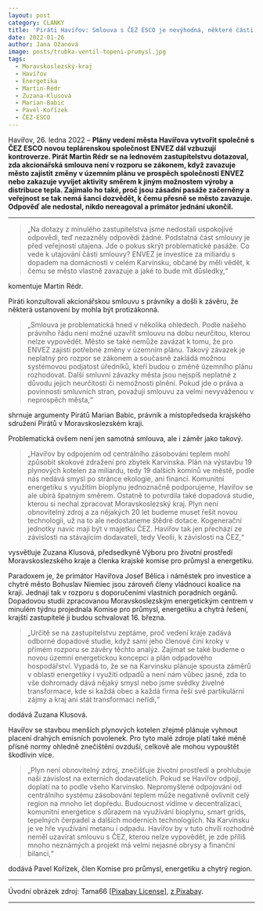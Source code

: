 ```yaml
---
layout: post
category: CLANKY
title: 'Piráti Havířov: Smlouva s ČEZ ESCO je nevýhodná, některé části protiprávní, utajování podivné'
date: 2022-01-26
author: Jana Ožanová
image: posts/trubka-ventil-topeni-prumysl.jpg
tags:
  - Moravskoslezský-kraj
  - Havířov
  - Energetika
  - Martin-Rédr
  - Zuzana-Klusová
  - Marian-Babic
  - Pavel-Kořízek
  - ČEZ-ESCO
---
```


Havířov, 26. ledna 2022 – **Plány vedení města Havířova vytvořit společně s ČEZ ESCO novou teplárenskou společnost ENVEZ dál vzbuzují kontroverze. Pirát Martin Rédr se na lednovém zastupitelstvu dotazoval, zda akcionářská smlouva není v rozporu se zákonem, když zavazuje město zajistit změny v územním plánu ve prospěch společnosti ENVEZ nebo zakazuje vyvíjet aktivity směrem k jiným možnostem výroby a distribuce tepla. Zajímalo ho také, proč jsou zásadní pasáže začerněny a veřejnost se tak nemá šanci dozvědět, k čemu přesně se město zavazuje. Odpověď ale nedostal, nikdo nereagoval a primátor jednání ukončil.**

<hr />

> „Na dotazy z minulého zastupitelstva jsme nedostali uspokojivé odpovědi, teď nezazněly odpovědi žádné. Podstatná část smlouvy je před veřejností utajena. Jde o pokus skrýt problematické pasáže. Co vede k utajování části smlouvy? ENVEZ je investice za miliardu s dopadem na domácnosti v celém Karvinsku, občané by měli vědět, k čemu se město vlastně zavazuje a jaké to bude mít důsledky,“

komentuje Martin Rédr.

Piráti konzultovali akcionářskou smlouvu s právníky a došli k závěru, že některá ustanovení by mohla být protizákonná.

>„Smlouva je problematická hned v několika ohledech. Podle našeho právního řádu není možné uzavřít smlouvu na dobu neurčitou, kterou nelze vypovědět. Město se také nemůže zavázat k tomu, že pro ENVEZ zajistí potřebné změny v územním plánu. Takový závazek je neplatný pro rozpor se zákonem a současně zakládá možnou systémovou podjatost úředníků, kteří budou o změně územního plánu rozhodovat. Další smluvní závazky města jsou nejspíš neplatné z důvodu jejich neurčitosti či nemožnosti plnění. Pokud jde o práva a povinnosti smluvních stran, považuji smlouvu za velmi nevyváženou v neprospěch města,“

shrnuje argumenty Pirátů Marian Babic, právník a místopředseda krajského sdružení Pirátů v Moravskoslezském kraji.

Problematická ovšem není jen samotná smlouva, ale i záměr jako takový.

>„Havířov by odpojením od centrálního zásobování teplem mohl způsobit skokové zdražení pro zbytek Karvinska. Plán na výstavbu 19 plynových kotelen za miliardu, tedy 19 dalších komínů ve městě, podle nás nedává smysl po stránce ekologie, ani financí. Komunitní energetiku s využitím bioplynu jednoznačně podporujeme, Havířov se ale ubírá špatným směrem. Ostatně to potvrdila také dopadová studie, kterou si nechal zpracovat Moravskoslezský kraj. Plyn není obnovitelný zdroj a za nějakých 20 let budeme muset řešit novou technologii, už na to ale nedostaneme štědré dotace. Kogenerační jednotky navíc mají být v majetku ČEZ. Havířov tak jen přechází ze závislosti na stávajícím dodavateli, tedy Veolii, k závislosti na ČEZ,“

vysvětluje Zuzana Klusová, předsedkyně Výboru pro životní prostředí Moravskoslezského kraje a členka krajské komise pro průmysl a energetiku.

Paradoxem je, že primátor Havířova Josef Bělica i náměstek pro investice a chytré město Bohuslav Niemiec jsou zároveň členy vládnoucí koalice na kraji. Jednají tak v rozporu s doporučeními vlastních poradních orgánů. Dopadovou studii zpracovanou Moravskoslezským energetickým centrem v minulém týdnu projednala Komise pro průmysl, energetiku a chytrá řešení, krajští zastupitelé ji budou schvalovat 16. března.

>„Určitě se na zastupitelstvu zeptáme, proč vedení kraje zadává odborné dopadové studie, když sami jeho členové činí kroky v přímém rozporu se závěry těchto analýz. Zajímat se také budeme o novou územní energetickou koncepci a plán odpadového hospodářství. Vypadá to, že se na Karvinsku plánuje spousta záměrů v oblasti energetiky i využití odpadů a není nám vůbec jasné, zda to vše dohromady dává nějaký smysl nebo jsme svědky živelné transformace, kde si každá obec a každá firma řeší své partikulární zájmy a kraj ani stát transformaci neřídí,“

dodává Zuzana Klusová.

Havířov se stavbou menších plynových kotelen zřejmě plánuje vyhnout placení drahých emisních povolenek. Pro tyto malé zdroje platí také méně přísné normy ohledně znečištění ovzduší, celkově ale mohou vypouštět škodlivin více.

>„Plyn není obnovitelný zdroj, znečišťuje životní prostředí a prohlubuje naši závislost na externích dodavatelích. Pokud se Havířov odpojí, doplatí na to podle všeho Karvinsko. Nepromyšlené odpojování od centrálního systému zásobování teplem může negativně ovlivnit celý region na mnoho let dopředu. Budoucnost vidíme v decentralizaci, komunitní energetice s důrazem na využívání bioplynu, smart grids, tepelných čerpadel a dalších moderních technologiích. Na Karvinsku je ve hře využívání metanu i odpadu. Havířov by v tuto chvíli rozhodně neměl uzavírat smlouvu s ČEZ, kterou nelze vypovědět, je zde příliš mnoho neznámých a projekt má velmi nejasné obrysy a finanční bilanci,“

dodává Pavel Kořízek, člen Komise pro průmysl, energetiku a chytrý region.


---
Úvodní obrázek zdroj: Tama66 \[[Pixabay   License](https://pixabay.com/cs/service/license/)\],
[z Pixabay](https://pixabay.com/cs/photos/trubka-ventil-topen%c3%ad-pr%c5%afmysl-5146458/).

- - -
